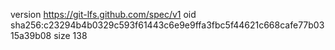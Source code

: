 version https://git-lfs.github.com/spec/v1
oid sha256:c23294b4b0329c593f61443c6e9e9ffa3fbc5f44621c668cafe77b0315a39b08
size 138
